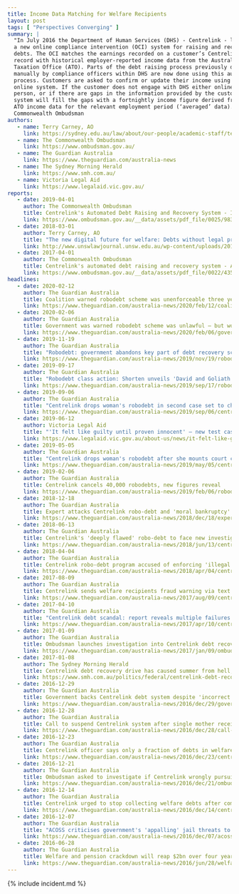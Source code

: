 ```yaml
---
title: Income Data Matching for Welfare Recipients
layout: post
tags: [ "Perspectives Converging" ]
summary: |
  "In July 2016 the Department of Human Services (DHS) - Centrelink - launched
  a new online compliance intervention (OCI) system for raising and recovering
  debts. The OCI matches the earnings recorded on a customer’s Centrelink
  record with historical employer-reported income data from the Australian
  Taxation Office (ATO). Parts of the debt raising process previously done
  manually by compliance officers within DHS are now done using this automated
  process. Customers are asked to confirm or update their income using the
  online system. If the customer does not engage with DHS either online or in
  person, or if there are gaps in the information provided by the customer, the
  system will fill the gaps with a fortnightly income figure derived from the
  ATO income data for the relevant employment period (‘averaged’ data)." - The
  Commonwealth Ombudsman
authors:
   - name: Terry Carney, AO
     link: https://sydney.edu.au/law/about/our-people/academic-staff/terry-carney.html
   - name: The Commonwealth Ombudsman
     link: https://www.ombudsman.gov.au/
   - name: The Guardian Australia
     link: https://www.theguardian.com/australia-news
   - name: The Sydney Morning Herald
     link: https://www.smh.com.au/
   - name: Victoria Legal Aid
     link: https://www.legalaid.vic.gov.au/
reports:
   - date: 2019-04-01
     author: The Commonwealth Ombudsman
     title: Centrelink's Automated Debt Raising and Recovery System - Implementation Report
     link: https://www.ombudsman.gov.au/__data/assets/pdf_file/0025/98314/April-2019-Centrelinks-Automated-Debt-Raising-and-Recovery-System.pdf
   - date: 2018-03-01
     author: Terry Carney, AO
     title: "The new digital future for welfare: Debts without legal proofs or moral authority?"
     link: http://www.unswlawjournal.unsw.edu.au/wp-content/uploads/2018/03/006-Carney.pdf
   - date: 2017-04-01
     author: The Commonwealth Ombudsman
     title: Centrelink's automated debt raising and recovery system - A Report About the Department of Human Services’ Online Compliance Intervention System for Debt Raising and Recovery
     link: https://www.ombudsman.gov.au/__data/assets/pdf_file/0022/43528/Report-Centrelinks-automated-debt-raising-and-recovery-system-April-2017.pdf
headlines:
   - date: 2020-02-12
     author: The Guardian Australia
     title: Coalition warned robodebt scheme was unenforceable three years before it acted 
     link: https://www.theguardian.com/australia-news/2020/feb/12/coalition-warned-robodebt-scheme-was-unenforceable-three-years-before-it-acted
   - date: 2020-02-06
     author: The Guardian Australia
     title: Government was warned robodebt scheme was unlawful – but won't say when
     link: https://www.theguardian.com/australia-news/2020/feb/06/government-warned-robodebt-scheme-unlawful-but-wont-say-when
   - date: 2019-11-19
     author: The Guardian Australia
     title: "Robodebt: government abandons key part of debt recovery scheme in major overhaul"
     link: https://www.theguardian.com/australia-news/2019/nov/19/robodebt-government-abandons-key-part-of-debt-recovery-scheme-in-major-overhaul
   - date: 2019-09-17
     author: The Guardian Australia
     title: "Robodebt class action: Shorten unveils 'David and Goliath' legal battle into Centrelink scheme"
     link: https://www.theguardian.com/australia-news/2019/sep/17/robodebt-class-action-shorten-unveils-david-and-goliath-legal-battle-into-centrelink-scheme
   - date: 2019-09-06
     author: The Guardian Australia
     title: "Centrelink drops woman's robodebt in second case set to challenge legality of scheme"
     link: https://www.theguardian.com/australia-news/2019/sep/06/centrelink-wipes-robodebt-in-second-case-set-to-challenge-legality-of-scheme
   - date: 2019-06-12
     author: Victoria Legal Aid
     title: "'It felt like guilty until proven innocent' – new test case against Centrelink's robo-debt system"
     link: https://www.legalaid.vic.gov.au/about-us/news/it-felt-like-guilty-until-proven-innocent-new-test-case-against-centrelinks-robo-debt-system
   - date: 2019-05-05
     author: The Guardian Australia
     title: "Centrelink drops woman's robodebt after she mounts court challenge"
     link: https://www.theguardian.com/australia-news/2019/may/05/centrelink-drops-womans-robodebt-after-she-mounts-court-challenge
   - date: 2019-02-06
     author: The Guardian Australia
     title: Centrelink cancels 40,000 robodebts, new figures reveal
     link: https://www.theguardian.com/australia-news/2019/feb/06/robodebt-faces-landmark-legal-challenge-over-crude-income-calculations
   - date: 2018-12-18
     author: The Guardian Australia
     title: Expert attacks Centrelink robo-debt and 'moral bankruptcy' that allows it
     link: https://www.theguardian.com/australia-news/2018/dec/18/expert-attacks-centrelink-robo-debt-and-moral-bankruptcy-that-allows-it 
   - date: 2018-06-13
     author: The Guardian Australia
     title: Centrelink's 'deeply flawed' robo-debt to face new investigation
     link: https://www.theguardian.com/australia-news/2018/jun/13/centrelinks-deeply-flawed-robo-debt-to-face-new-investigation
   - date: 2018-04-04
     author: The Guardian Australia
     title: Centrelink robo-debt program accused of enforcing 'illegal' debts
     link: https://www.theguardian.com/australia-news/2018/apr/04/centrelink-robo-debt-program-accused-of-enforcing-illegal-debts
   - date: 2017-08-09
     author: The Guardian Australia
     title: Centrelink sends welfare recipients fraud warning via text message
     link: https://www.theguardian.com/australia-news/2017/aug/09/centrelink-sends-welfare-recipients-warning-via-text-message
   - date: 2017-04-10
     author: The Guardian Australia
     title: "Centrelink debt scandal: report reveals multiple failures in welfare system"
     link: https://www.theguardian.com/australia-news/2017/apr/10/centrelink-debt-scandal-report-reveals-multiple-failures-in-welfare-system
   - date: 2017-01-09
     author: The Guardian Australia
     title: Ombudsman launches investigation into Centrelink debt recovery crisis
     link: https://www.theguardian.com/australia-news/2017/jan/09/ombudsman-launches-investigation-into-centrelink-debt-recovery-crisis
   - date: 2017-01-08
     author: The Sydney Morning Herald
     title: Centrelink debt recovery drive has caused summer from hell, Bill Shorten says
     link: https://www.smh.com.au/politics/federal/centrelink-debt-recovery-drive-has-caused-summer-from-hell-bill-shorten-says-20170108-gtns33.html
   - date: 2016-12-29
     author: The Guardian Australia
     title: Government backs Centrelink debt system despite 'incorrect' $24,000 demand
     link: https://www.theguardian.com/australia-news/2016/dec/29/government-confident-in-centrelink-debt-compliance-system-despite-reported-errors
   - date: 2016-12-28
     author: The Guardian Australia
     title: Call to suspend Centrelink system after single mother receives $24,000 debt notice
     link: https://www.theguardian.com/australia-news/2016/dec/28/call-to-suspend-centrelink-system-after-single-mother-receives-24000-debt-notice
   - date: 2016-12-23
     author: The Guardian Australia
     title: Centrelink officer says only a fraction of debts in welfare crackdown are genuine
     link: https://www.theguardian.com/australia-news/2016/dec/23/centrelink-officer-says-only-a-fraction-of-debts-in-welfare-crackdown-are-genuine
   - date: 2016-12-21
     author: The Guardian Australia
     title: Ombudsman asked to investigate if Centrelink wrongly pursuing welfare debts
     link: https://www.theguardian.com/australia-news/2016/dec/21/ombudsman-asked-to-investigate-if-centrelink-wrongly-pursuing-welfare-debts
   - date: 2016-12-14
     author: The Guardian Australia
     title: Centrelink urged to stop collecting welfare debts after compliance system errors
     link: https://www.theguardian.com/australia-news/2016/dec/14/centrelink-urged-to-stop-collecting-welfare-debts-after-compliance-system-errors
   - date: 2016-12-07
     author: The Guardian Australia
     title: "ACOSS criticises government's 'appalling' jail threats to welfare recipients"
     link: https://www.theguardian.com/australia-news/2016/dec/07/acoss-criticises-governments-appalling-jail-threats-to-welfare-recipients
   - date: 2016-06-28
     author: The Guardian Australia
     title: Welfare and pension crackdown will reap $2bn over four years, says Coalition
     link: https://www.theguardian.com/australia-news/2016/jun/28/welfare-and-pension-crackdown-will-reap-2bn-over-four-years-says-coalition
---
```

{% include incident.md %}
